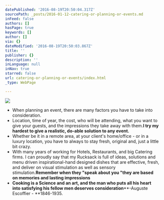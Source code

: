 ```yaml
---
datePublished: '2016-08-19T20:50:04.317Z'
sourcePath: _posts/2016-01-12-catering-or-planning-or-events.md
inFeed: false
authors: []
hasPage: true
keywords: []
author: []
via: {}
dateModified: '2016-08-19T20:50:03.867Z'
title: ''
publisher: {}
description: ''
inLanguage: null
inNav: true
starred: false
url: catering-or-planning-or-events/index.html
_type: WebPage

---
```

![](https://the-grid-user-content.s3-us-west-2.amazonaws.com/77149543-2ee6-4885-a435-a49c50b6d7e9.jpg)

* When planning an event, there are many factors you have to take into consideration.
* Location, time of year, the cost, who will be attending, what you want to give your guests, and the impressions they take away with them.**I try my hardest to give a realistic, do-able solution to any event.**
* Whether be it in a remote area, at your client's home/office - or in a luxury location, you have to always to stay fresh, original and, just a little bit crazy.
* With many years of working for Hotels, Restaurants, and big Catering firms. I can proudly say that my Rucksack is full of ideas, solutions and menu driven inspirational-hand designed dishes that are effective, fresh, and deliver on visual stimulation as well as sensory stimulation.**Remember when they "speak about you "they are based on memories and lasting impressions**
* **Cooking is a Science and an art, and the man who puts all his heart into satisfying his fellow men deserves consideration****-Auguste Escoffier - **1846-1935\.